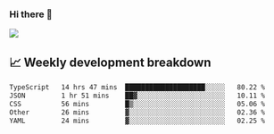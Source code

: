 ### Hi there 👋
<img align="center" src="https://github-readme-stats.vercel.app/api?username=Tumao727&show_icons=true&hide_title=true&theme=dracula" />


## 📈 Weekly development breakdown
<!--START_SECTION:waka-->

```txt
TypeScript   14 hrs 47 mins  ████████████████████░░░░░   80.22 %
JSON         1 hr 51 mins    ██▓░░░░░░░░░░░░░░░░░░░░░░   10.11 %
CSS          56 mins         █▒░░░░░░░░░░░░░░░░░░░░░░░   05.06 %
Other        26 mins         ▓░░░░░░░░░░░░░░░░░░░░░░░░   02.36 %
YAML         24 mins         ▓░░░░░░░░░░░░░░░░░░░░░░░░   02.25 %
```

<!--END_SECTION:waka-->